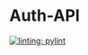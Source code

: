 # Auth-API
[![linting: pylint](https://img.shields.io/badge/linting-pylint-yellowgreen)](https://github.com/pylint-dev/pylint)
